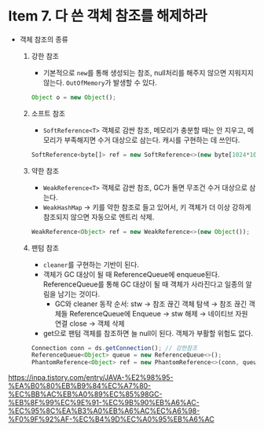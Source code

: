 # Item 7. 다 쓴 객체 참조를 해제하라

- 객체 참조의 종류
    1. 강한 참조
        - 기본적으로 `new`를 통해 생성되는 참조, null처리를 해주지 않으면 지워지지 않는다. `OutOfMemory`가 발생할 수 있다.
        
        ```jsx
        Object o = new Object();
        ```
        
    2. 소프트 참조
        - `SoftReference<T>` 객체로 감싼 참조, 메모리가 충분할 때는 안 지우고, 메모리가 부족해지면 수거 대상으로 삼는다. 캐시를 구현하는 데 쓰인다.
        
        ```jsx
        SoftReference<byte[]> ref = new SoftReference<>(new byte[1024*1024]);
        ```
        
    
    1. 약한 참조
        - `WeakReference<T>` 객체로 감싼 참조, GC가 돌면 무조건 수거 대상으로 삼는다.
        - `WeakHashMap` → 키를 약한 참조로 들고 있어서, 키 객체가 더 이상 강하게 참조되지 않으면 자동으로 엔트리 삭제.
        
        ```jsx
        WeakReference<Object> ref = new WeakReference<>(new Object());
        ```
        
    
    1. 팬텀 참조
        - `cleaner`를 구현하는 기반이 된다.
        - 객체가 GC 대상이 될 때 ReferenceQueue에 enqueue된다. ReferenceQueue를 통해 GC 대상이 될 때 객체가 사라진다고 일종의 알림을 남기는 것이다.
            - GC와 cleaner 동작 순서: stw → 참조 끊긴 객체 탐색 → 참조 끊긴 객체들 ReferenceQueue에 Enqueue → stw 해제 → 네이티브 자원 연결 close → 객체 삭제
        - get으로 팬텀 객체를 참조하면 늘 null이 된다. 객체가 부활할 위험도 없다.
        
        ```jsx
        Connection conn = ds.getConnection(); // 강한참조
        ReferenceQueue<Object> queue = new ReferenceQueue<>();
        PhantomReference<Object> ref = new PhantomReference<>(conn, queue); // 팬텀 참조 등록
        ```
        

https://inpa.tistory.com/entry/JAVA-%E2%98%95-%EA%B0%80%EB%B9%84%EC%A7%80-%EC%BB%AC%EB%A0%89%EC%85%98GC-%EB%8F%99%EC%9E%91-%EC%9B%90%EB%A6%AC-%EC%95%8C%EA%B3%A0%EB%A6%AC%EC%A6%98-%F0%9F%92%AF-%EC%B4%9D%EC%A0%95%EB%A6%AC